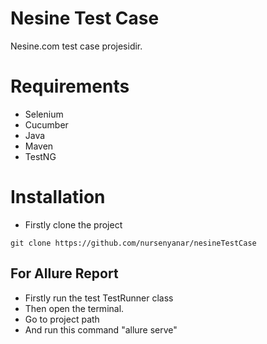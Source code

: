 # Nesine Test Case
Nesine.com test case projesidir.

# Requirements
* Selenium
* Cucumber
* Java 
* Maven
* TestNG

# Installation

* Firstly clone the project
```
git clone https://github.com/nursenyanar/nesineTestCase
```

## For Allure Report

* Firstly run the test TestRunner class
* Then open the terminal.
* Go to project path
* And run this command "allure serve"

